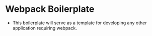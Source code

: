 # Webpack Boilerplate

* This boilerplate will serve as a template for developing any other application requiring webpack.